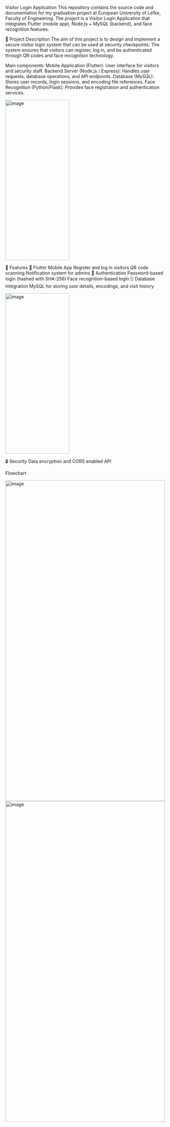 Visitor Login Application
This repository contains the source code and documentation for my graduation project at European University of Lefke, Faculty of Engineering.
The project is a Visitor Login Application that integrates Flutter (mobile app), Node.js + MySQL (backend), and face recognition features.

📖 Project Description
The aim of this project is to design and implement a secure visitor login system that can be used at security checkpoints.
The system ensures that visitors can register, log in, and be authenticated through QR codes and face recognition technology.

Main components:
Mobile Application (Flutter): User interface for visitors and security staff.
Backend Server (Node.js / Express): Handles user requests, database operations, and API endpoints.
Database (MySQL): Stores user records, login sessions, and encoding file references.
Face Recognition (Python/Flask): Provides face registration and authentication services.

<img width="200" height="500" alt="image" src="https://github.com/user-attachments/assets/c426a21a-5f07-477e-b360-650670ea373a" />


🚀 Features
📱 Flutter Mobile App
Register and log in visitors
QR code scanning
Notification system for admins
🔑 Authentication
Password-based login (hashed with SHA-256)
Face recognition-based login
🗄️ Database Integration
MySQL for storing user details, encodings, and visit history


<img width="200" height="500" alt="image" src="https://github.com/user-attachments/assets/46b160bc-af06-4028-98e5-d6287f4fab57" />

🔒 Security
Data encryption and CORS enabled API

Flowchart

<img width="500" height="1000" alt="image" src="https://github.com/user-attachments/assets/6821c968-cd14-4447-aa56-af2ac6492115" />



<img width="500" height="1000" alt="image" src="https://github.com/user-attachments/assets/f17089c7-77bd-4971-8102-ae1c0231e282" />





